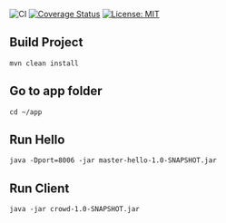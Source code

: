 ![CI](https://github.com/lbovolini/crowd/workflows/CI/badge.svg)  [![Coverage Status](https://coveralls.io/repos/github/lbovolini/crowd/badge.svg?branch=master)](https://coveralls.io/github/lbovolini/crowd?branch=master) [![License: MIT](https://img.shields.io/badge/License-MIT-yellow.svg)](https://opensource.org/licenses/MIT)

## Build Project

```
mvn clean install
```

## Go to app folder

```
cd ~/app
```

## Run Hello

```
java -Dport=8006 -jar master-hello-1.0-SNAPSHOT.jar
```

## Run Client

```
java -jar crowd-1.0-SNAPSHOT.jar
```

